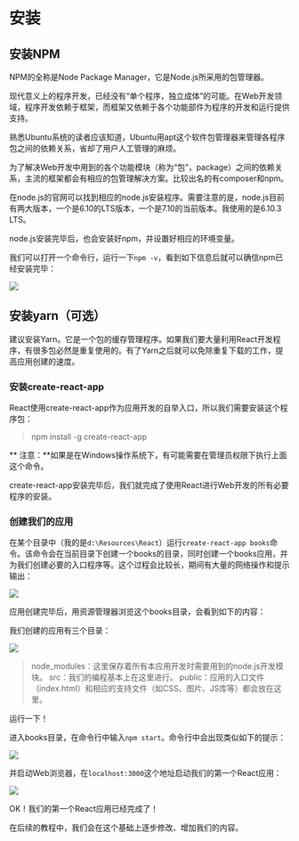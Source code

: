 # 安装

## 安装NPM

NPM的全称是Node Package Manager，它是Node.js所采用的包管理器。

现代意义上的程序开发，已经没有“单个程序，独立成体”的可能。在Web开发领域，程序开发依赖于框架，而框架又依赖于各个功能部件为程序的开发和运行提供支持。

熟悉Ubuntu系统的读者应该知道，Ubuntu用apt这个软件包管理器来管理各程序包之间的依赖关系，省却了用户人工管理的麻烦。

为了解决Web开发中用到的各个功能模块（称为“包”，package）之间的依赖关系，主流的框架都会有相应的包管理解决方案。比较出名的有composer和npm。

在node.js的官网可以找到相应的node.js安装程序。需要注意的是，node.js目前有两大版本，一个是6.10的LTS版本，一个是7.10的当前版本。我使用的是6.10.3 LTS。

node.js安装完毕后，也会安装好npm，并设置好相应的环境变量。

我们可以打开一个命令行，运行一下`npm -v`，看到如下信息后就可以确信npm已经安装完毕：

![](http://rsywx.com/lib/exe/fetch.php/react:01-01.png)

## 安装yarn（可选）

建议安装Yarn。它是一个包的缓存管理程序。如果我们要大量利用React开发程序，有很多包必然是重复使用的。有了Yarn之后就可以免除重复下载的工作，提高应用创建的速度。

### 安装create-react-app

React使用create-react-app作为应用开发的自举入口，所以我们需要安装这个程序包：

>npm install -g create-react-app

** 注意：**如果是在Windows操作系统下，有可能需要在管理员权限下执行上面这个命令。

create-react-app安装完毕后，我们就完成了使用React进行Web开发的所有必要程序的安装。

### 创建我们的应用

在某个目录中（我的是`d:\Resources\React`）运行`create-react-app books`命令。该命令会在当前目录下创建一个books的目录，同时创建一个books应用，并为我们创建必要的入口程序等。这个过程会比较长，期间有大量的网络操作和提示输出：

![](http://rsywx.com/lib/exe/fetch.php/react:01-02.png)

应用创建完毕后，用资源管理器浏览这个books目录，会看到如下的内容：

我们创建的应用有三个目录：

![](http://rsywx.com/lib/exe/fetch.php/react:01-03.png)

>node_modules：这里保存着所有本应用开发时需要用到的node.js开发模块。
>src：我们的编程基本上在这里进行。
>public：应用的入口文件（index.html）和相应的支持文件（如CSS、图片、JS库等）都会放在这里。

运行一下！

进入books目录，在命令行中输入`npm start`。命令行中会出现类似如下的提示：

![](http://rsywx.com/lib/exe/fetch.php/react:01-04.png)

并启动Web浏览器，在`localhost:3000`这个地址启动我们的第一个React应用：

![](http://rsywx.com/lib/exe/fetch.php/react:01-05.gif)

OK！我们的第一个React应用已经完成了！

在后续的教程中，我们会在这个基础上逐步修改、增加我们的内容。